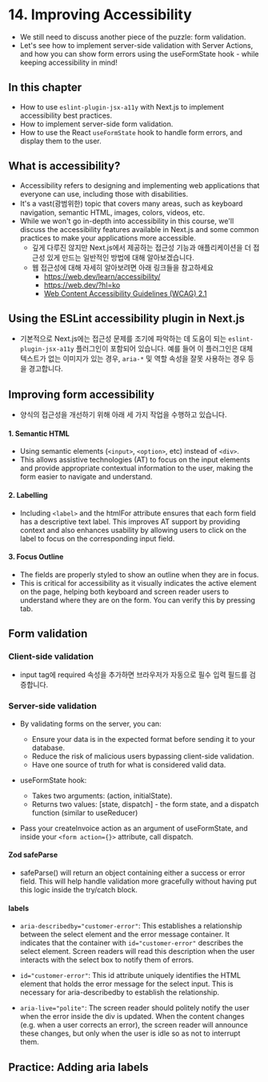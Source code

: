 # 14. Improving Accessibility

- We still need to discuss another piece of the puzzle: form validation.
- Let's see how to implement server-side validation with Server Actions, and how you can show form errors using the useFormState hook - while keeping accessibility in mind!

## In this chapter

- How to use `eslint-plugin-jsx-a11y` with Next.js to implement accessibility best practices.
- How to implement server-side form validation.
- How to use the React `useFormState` hook to handle form errors, and display them to the user.

## What is accessibility?

- Accessibility refers to designing and implementing web applications that everyone can use, including those with disabilities.
- It's a vast(광범위한) topic that covers many areas, such as keyboard navigation, semantic HTML, images, colors, videos, etc.
- While we won't go in-depth into accessibility in this course, we'll discuss the accessibility features available in Next.js and some common practices to make your applications more accessible.
  - 깊게 다루진 않지만 Next.js에서 제공하는 접근성 기능과 애플리케이션을 더 접근성 있게 만드는 일반적인 방법에 대해 알아보겠습니다.
  - 웹 접근성에 대해 자세히 알아보려면 아래 링크들을 참고하세요
    - https://web.dev/learn/accessibility/
    - https://web.dev/?hl=ko
    - [Web Content Accessibility Guidelines (WCAG) 2.1](https://www.w3.org/TR/WCAG21/)

## Using the ESLint accessibility plugin in Next.js

- 기본적으로 Next.js에는 접근성 문제를 조기에 파악하는 데 도움이 되는 `eslint-plugin-jsx-a11y` 플러그인이 포함되어 있습니다. 예를 들어 이 플러그인은 대체 텍스트가 없는 이미지가 있는 경우, `aria-*` 및 역할 속성을 잘못 사용하는 경우 등을 경고합니다.

## Improving form accessibility

- 양식의 접근성을 개선하기 위해 아래 세 가지 작업을 수행하고 있습니다.

#### 1. Semantic HTML

- Using semantic elements (`<input>`, `<option>`, etc) instead of `<div>`.
- This allows assistive technologies (AT) to focus on the input elements and provide appropriate contextual information to the user, making the form easier to navigate and understand.

#### 2. Labelling

- Including `<label>` and the htmlFor attribute ensures that each form field has a descriptive text label. This improves AT support by providing context and also enhances usability by allowing users to click on the label to focus on the corresponding input field.

#### 3. Focus Outline

- The fields are properly styled to show an outline when they are in focus.
- This is critical for accessibility as it visually indicates the active element on the page, helping both keyboard and screen reader users to understand where they are on the form. You can verify this by pressing tab.

## Form validation

### Client-side validation

- input tag에 required 속성을 추가하면 브라우저가 자동으로 필수 입력 필드를 검증합니다.

### Server-side validation

- By validating forms on the server, you can:

  - Ensure your data is in the expected format before sending it to your database.
  - Reduce the risk of malicious users bypassing client-side validation.
  - Have one source of truth for what is considered valid data.

- useFormState hook:

  - Takes two arguments: (action, initialState).
  - Returns two values: [state, dispatch] - the form state, and a dispatch function (similar to useReducer)

- Pass your createInvoice action as an argument of useFormState, and inside your `<form action={}>` attribute, call dispatch.

#### Zod safeParse

- safeParse() will return an object containing either a success or error field. This will help handle validation more gracefully without having put this logic inside the try/catch block.

#### labels

- `aria-describedby="customer-error"`: This establishes a relationship between the select element and the error message container. It indicates that the container with `id="customer-error"` describes the select element. Screen readers will read this description when the user interacts with the select box to notify them of errors.

- `id="customer-error"`: This id attribute uniquely identifies the HTML element that holds the error message for the select input. This is necessary for aria-describedby to establish the relationship.

- `aria-live="polite"`: The screen reader should politely notify the user when the error inside the div is updated. When the content changes (e.g. when a user corrects an error), the screen reader will announce these changes, but only when the user is idle so as not to interrupt them.

## Practice: Adding aria labels
